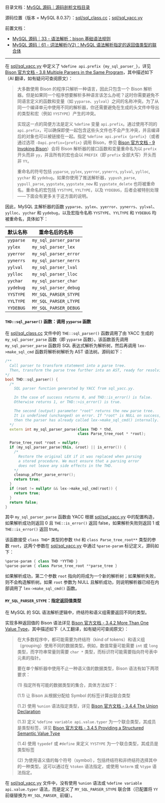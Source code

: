 目录文档：[MySQL 源码｜源码剖析文档目录](https://zhuanlan.zhihu.com/p/714761054)

源码位置（版本 = MySQL 8.0.37）：[sql/sql_class.cc](https://github.com/mysql/mysql-server/blob/trunk/sql/sql_class.cc)；[sql/sql_yacc.yy](https://github.com/mysql/mysql-server/blob/trunk/sql/sql_yacc.yy)

前置文档：

- [MySQL 源码｜33 - 语法解析：bison 基础语法规则](https://zhuanlan.zhihu.com/p/714779214)
- [MySQL 源码｜61 - 词法解析(V2)：MySQL 语法解析指定的返回值类型的联合体](https://zhuanlan.zhihu.com/p/716691811)

---

在 [sql/sql_yacc.yy](https://github.com/mysql/mysql-server/blob/trunk/sql/sql_yacc.yy) 中定义了 `%define api.prefix {my_sql_parser_}`，详见 [Bison 官方文档 - 3.8 Multiple Parsers in the Same Program](https://www.gnu.org/software/bison/manual/bison.html#Multiple-Parsers)，其中描述如下（AI 翻译，如有疑问可查阅原文）：

> 大多数使用 Bison 的程序只解析一种语言，因此只包含一个 Bison 解析器。但是如果同一个程序想要解析多种语言该怎么办呢？这时你需要避免不同语言定义的函数和变量（如 `yyparse`、`yylval`）之间的名称冲突。为了从同一个编译单元中使用不同的解析器，你还需要避免在生成的头文件中导出的类型和宏（例如 `YYSTYPE`）产生的冲突。
>
> 实现这一点的简便方法是定义 `%define` 变量 `api.prefix`。通过使用不同的 `api.prefix`，可以确保即使一起包含这些头文件也不会产生冲突，并且编译后的对象也可以被链接在一起。指定 `%define api.prefix {prefix}`（或者通过选项 `-Dapi.prefix={prefix}` 调用 Bison，参见 [Bison 官方文档 - 9 Invoking Bison](https://www.gnu.org/software/bison/manual/bison.html#Invocation)）会将 Bison 解析器的接口函数和变量重命名为以 `prefix` 开头而非 `yy`，并且所有的宏也会以 `PREFIX`（即 `prefix` 全部大写）开头而非 `YY`。
>
> 重命名的符号包括 `yyparse`, `yylex`, `yyerror`, `yynerrs`, `yylval`, `yylloc`, `yychar` 和 `yydebug`。如果你使用了推送解析器，`yypush_parse`, `yypull_parse`, `yypstate`, `yypstate_new` 和 `yypstate_delete` 也将被重命名。重命名的宏包括 `YYSTYPE`, `YYLTYPE`，以及 `YYDEBUG`，后者会被特别处理——下面会有更多关于这方面的说明。

因此，MySQL 主解析器的函数 `yyparse`、`yylex`、`yyerror`、`yynerrs`、`yylval`、`yylloc`、`yychar` 和 `yydebug`，以及宏指令名称 `YYSTYPE`、`YYLTYPE` 和 `YYDEBUG` 均被重命名，具体如下：

| 默认名称  | 重命名后的名称        |
| --------- | --------------------- |
| `yyparse` | `my_sql_parser_parse` |
| `yylex`   | `my_sql_parser_lex`   |
| `yyerror` | `my_sql_parser_error` |
| `yynerrs` | `my_sql_parser_nerrs` |
| `yylval`  | `my_sql_parser_lval`  |
| `yylloc`  | `my_sql_parser_lloc`  |
| `yychar`  | `my_sql_parser_char`  |
| `yydebug` | `my_sql_parser_debug` |
| `YYSTYPE` | `MY_SQL_PARSER_STYPE` |
| `YYLTYPE` | `MY_SQL_PARSER_LTYPE` |
| `YYDEBUG` | `MY_SQL_PARSER_DEBUG` |

#### `THD::sql_parser()` 函数：调用 `yyparse` 函数

在 [sql/sql_class.cc](https://github.com/mysql/mysql-server/blob/trunk/sql/sql_class.cc) 文件中的 `THE::sql_parser()` 函数调用了由 YACC 生成的 `my_sql_parser_parse` 函数（即 `yyparse` 函数）。该函数首先调用 `my_sql_parser_parse` 函数将 SQL 表达式解析为解析树，然后再调用 `lex->make_sql_cmd` 函数将解析树解析为 AST 语法树。源码如下：

```C++
/**
  Call parser to transform statement into a parse tree.
  Then, transform the parse tree further into an AST, ready for resolving.
*/
bool THD::sql_parser() {
  /*
    SQL parser function generated by YACC from sql_yacc.yy.

    In the case of success returns 0, and THD::is_error() is false.
    Otherwise returns 1, or THD::>is_error() is true.

    The second (output) parameter "root" returns the new parse tree.
    It is undefined (unchanged) on error. If "root" is NULL on success,
    then the parser has already called lex->make_sql_cmd() internally.
  */
  extern int my_sql_parser_parse(class THD * thd,
                                 class Parse_tree_root * *root);

  Parse_tree_root *root = nullptr;
  if (my_sql_parser_parse(this, &root) || is_error()) {
    /*
      Restore the original LEX if it was replaced when parsing
      a stored procedure. We must ensure that a parsing error
      does not leave any side effects in the THD.
    */
    cleanup_after_parse_error();
    return true;
  }
  if (root != nullptr && lex->make_sql_cmd(root)) {
    return true;
  }
  return false;
}
```

其中 `my_sql_parser_parse` 函数由 YACC 根据 [sql/sql_yacc.yy](https://github.com/mysql/mysql-server/blob/trunk/sql/sql_yacc.yy) 中的配置构造，如果解析成功则返回 0 且 `THE::is_error()` 返回 false，如果解析失败则返回 1 或 `THE::is_error()` 返回 true。

该函数接受 `class THD*` 类型的参数 `thd` 和 `class Parse_tree_root**` 类型的参数 `root`，这两个参数在 [sql/sql_yacc.yy](https://github.com/mysql/mysql-server/blob/trunk/sql/sql_yacc.yy) 中通过 `%parse-param` 标记定义，源码如下：

```C++
%parse-param { class THD *YYTHD }
%parse-param { class Parse_tree_root **parse_tree }
```

如果解析成功，第二个参数 `root` 指向的将成为一个新的解析树；如果解析失败，则不会构造解析树。如果 `root` 参数为 NULL 且解析成功，则说明解析器已经在内部调用了 `lex->make_sql_cmd()` 函数。

#### `MY_SQL_PARSER_STYPE`：指定返回值类型

在 MySQL 的 SQL 语法解析逻辑中，终结符和语义组需要返回不同的类型。

实现多种返回值的 Bison 语法详见 [Bison 官方文档 - 3.4.2 More Than One Value Type](https://www.gnu.org/software/bison/manual/bison.html#Multiple-Types)，其中描述如下（人工翻译，如有疑问可查阅原文）：

> 在大多数程序中，都可能需要为终结符（kind of tokens）和语义组（grouping）使用不同的数据类型。例如，数值常量可能需要 `int` 或 `long` 类型，而字符串常量则需要 `char *` 类型，而标识符可能需要指向符号表中元素的指针。
>
> 要在单个解析器中使用不止一种语义值的数据类型，Bison 语法有如下两项要求：
>
> (1) 指定所有可能的数据类型的集合，具体方法如下：
>
>   (1.1) 让 Bison 从根据分配给 Symbol 的标签计算出联合类型
>
>   (1.2) 使用 `%union` 语法指定类型，详见 [Bison 官方文档 - 3.4.4 The Union Declaration](https://www.gnu.org/software/bison/manual/bison.html#Union-Decl)
>
>   (1.3) 定义 `%define variable api.value.typer` 为一个联合类型，其成员是类型标签，详见 [Bison 官方文档 - 3.4.5 Providing a Structured Semantic Value Type](https://www.gnu.org/software/bison/manual/bison.html#Structured-Value-Type)
>
>   (1.4) 使用 `typedef` 或 `#define` 来定义 `YYSTYPE` 为一个联合类型，其成员是类型标签
>
> (2) 为使用语义值的每个符号（symbol），包括终结符和非终结符选择其中的一种类型。这可以通过在 `%token` 语法指定，或使用 `%nterm` 或 `%type` 语法指定。

在 [sql/sql_yacc.yy](https://github.com/mysql/mysql-server/blob/trunk/sql/sql_yacc.yy) 文件中，没有使用 `%union` 语法或 `%define variable api.value.typer` 语法，而是定义了 `MY_SQL_PARSER_STYPE` 联合体（已配置将 `YY` 前缀替换为 `MY_SQL_PARSER_` 前缀）。

